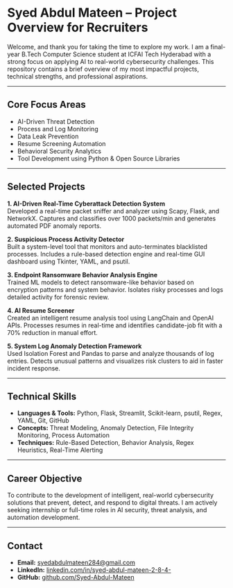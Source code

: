 # Syed Abdul Mateen – Project Overview for Recruiters

Welcome, and thank you for taking the time to explore my work. I am a final-year B.Tech Computer Science student at ICFAI Tech Hyderabad with a strong focus on applying AI to real-world cybersecurity challenges. This repository contains a brief overview of my most impactful projects, technical strengths, and professional aspirations.

---

## Core Focus Areas

- AI-Driven Threat Detection  
- Process and Log Monitoring  
- Data Leak Prevention  
- Resume Screening Automation  
- Behavioral Security Analytics  
- Tool Development using Python & Open Source Libraries

---

## Selected Projects

**1. AI-Driven Real-Time Cyberattack Detection System**  
Developed a real-time packet sniffer and analyzer using Scapy, Flask, and NetworkX. Captures and classifies over 1000 packets/min and generates automated PDF anomaly reports.

**2. Suspicious Process Activity Detector**  
Built a system-level tool that monitors and auto-terminates blacklisted processes. Includes a rule-based detection engine and real-time GUI dashboard using Tkinter, YAML, and psutil.

**3. Endpoint Ransomware Behavior Analysis Engine**  
Trained ML models to detect ransomware-like behavior based on encryption patterns and system behavior. Isolates risky processes and logs detailed activity for forensic review.

**4. AI Resume Screener**  
Created an intelligent resume analysis tool using LangChain and OpenAI APIs. Processes resumes in real-time and identifies candidate-job fit with a 70% reduction in manual effort.

**5. System Log Anomaly Detection Framework**  
Used Isolation Forest and Pandas to parse and analyze thousands of log entries. Detects unusual patterns and visualizes risk clusters to aid in faster incident response.

---

## Technical Skills

- **Languages & Tools:** Python, Flask, Streamlit, Scikit-learn, psutil, Regex, YAML, Git, GitHub  
- **Concepts:** Threat Modeling, Anomaly Detection, File Integrity Monitoring, Process Automation  
- **Techniques:** Rule-Based Detection, Behavior Analysis, Regex Heuristics, Real-Time Alerting  

---

## Career Objective

To contribute to the development of intelligent, real-world cybersecurity solutions that prevent, detect, and respond to digital threats. I am actively seeking internship or full-time roles in AI security, threat analysis, and automation development.

---

## Contact

- **Email:** syedabdulmateen284@gmail.com  
- **LinkedIn:** [linkedin.com/in/syed-abdul-mateen-2-8-4-](https://www.linkedin.com/in/syed-abdul-mateen-2-8-4-/)  
- **GitHub:** [github.com/Syed-Abdul-Mateen](https://github.com/Syed-Abdul-Mateen)


